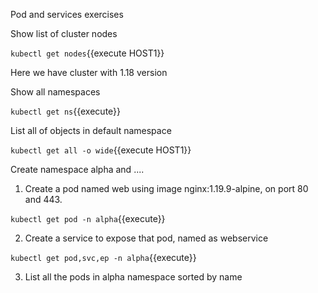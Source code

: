 Pod and services exercises


Show list of cluster nodes

`kubectl get nodes`{{execute HOST1}}

Here we have cluster with 1.18 version

Show all namespaces

`kubectl get ns`{{execute}}


List all of objects in default namespace

`kubectl get all -o wide`{{execute HOST1}}

Create namespace alpha and ....

1. Create a pod named web using image nginx:1.19.9-alpine, on port 80 and 443. 


`kubectl get pod -n alpha`{{execute}}


2. Create a service to expose that pod, named as webservice

`kubectl get pod,svc,ep -n alpha`{{execute}}

3. List all the pods in alpha namespace sorted by name

